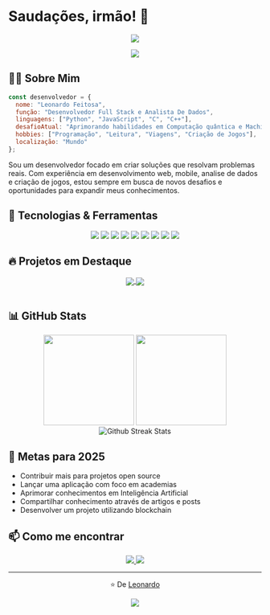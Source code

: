 # Saudações, irmão! 👋 

<div align="center">
  <img src="https://readme-typing-svg.herokuapp.com/?lines=Desenvolvedor+Full+Stack;Analista+De+Dados;Entusiasta+de+Tecnologia;Desenvolvedor+De+Jogos&font=Fira%20Code&center=true&width=380&height=50">
</div>

<p align="center">
  <a href="https://www.linkedin.com/in/leonardo-feitosadev/"><img src="https://img.shields.io/badge/-LinkedIn-0e76a8?style=flat-square&logo=Linkedin&logoColor=white" /></a>
</p>

## 👨‍💻 Sobre Mim

```javascript
const desenvolvedor = {
  nome: "Leonardo Feitosa",
  função: "Desenvolvedor Full Stack e Analista De Dados",
  linguagens: ["Python", "JavaScript", "C", "C++"],
  desafioAtual: "Aprimorando habilidades em Computação quântica e Machine Learning",
  hobbies: ["Programação", "Leitura", "Viagens", "Criação de Jogos"],
  localização: "Mundo"
};
```

Sou um desenvolvedor focado em criar soluções que resolvam problemas reais. Com experiência em desenvolvimento web, mobile, analise de dados e criação de jogos, estou sempre em busca de novos desafios e oportunidades para expandir meus conhecimentos.

## 🚀 Tecnologias & Ferramentas

<div align="center">
  <img src="https://img.shields.io/badge/JavaScript-F7DF1E?style=flat-square&logo=javascript&logoColor=black" />
  <img src="https://img.shields.io/badge/TypeScript-007ACC?style=flat-square&logo=typescript&logoColor=white" />
  <img src="https://img.shields.io/badge/React-20232A?style=flat-square&logo=react&logoColor=61DAFB" />
  <img src="https://img.shields.io/badge/Node.js-339933?style=flat-square&logo=nodedotjs&logoColor=white" />
  <img src="https://img.shields.io/badge/Python-3776AB?style=flat-square&logo=python&logoColor=white" />
  <img src="https://img.shields.io/badge/C-00599C?style=flat-square&logo=c&logoColor=white" />
  <img src="https://img.shields.io/badge/C++-00599C?style=flat-square&logo=cplusplus&logoColor=white" />
  <img src="https://img.shields.io/badge/MySQL-4479A1?style=flat-square&logo=mysql&logoColor=white" />
  <img src="https://img.shields.io/badge/Git-F05032?style=flat-square&logo=git&logoColor=white" />
</div>

## 🔥 Projetos em Destaque

<div align="center">
  <a href="https://github.com/Leonzuka/frutosdovale">
    <img align="center" src="https://github-readme-stats.vercel.app/api/pin/?username=Leonzuka&repo=frutosdovale&theme=radical" />
  </a>
  <a href="https://github.com/Leonzuka/flask">
    <img align="center" src="https://github-readme-stats.vercel.app/api/pin/?username=Leonzuka&repo=flask&theme=tokyonight" />
  </a>
</div>

<br/>

## 📊 GitHub Stats

<div align="center">
  <img height="180em" src="https://github-readme-stats.vercel.app/api?username=Leonzuka&show_icons=true&theme=synthwave&include_all_commits=true&count_private=true&hide_border=true"/>
  <img height="180em" src="https://github-readme-stats.vercel.app/api/top-langs/?username=Leonzuka&layout=compact&langs_count=8&theme=radical&hide_border=true"/>
</div>

<div align="center">
  <img src="https://github-readme-streak-stats.herokuapp.com/?user=Leonzuka&theme=tokyonight&hide_border=true" alt="Github Streak Stats">
</div>

## 🎯 Metas para 2025

- Contribuir mais para projetos open source
- Lançar uma aplicação com foco em academias
- Aprimorar conhecimentos em Inteligência Artificial
- Compartilhar conhecimento através de artigos e posts
- Desenvolver um projeto utilizando blockchain

## 📫 Como me encontrar

<div align="center">
  <a href="mailto:leonardofeitosa789@gmail.com">
    <img src="https://img.shields.io/badge/EMAIL-D14836?style=for-the-badge&logo=gmail&logoColor=white" />
  </a>
  <a href="https://www.linkedin.com/in/leonardo-feitosadev/">
    <img src="https://img.shields.io/badge/LinkedIn-0077B5?style=for-the-badge&logo=linkedin&logoColor=white" />
  </a>
</div>

---

<div align="center">
  <p>⭐️ De <a href="https://github.com/Leonzuka">Leonardo</a></p>
  <img src="https://komarev.com/ghpvc/?username=Leonzuka&color=blueviolet&style=flat-square&label=Visualizações+do+perfil" />
</div>

